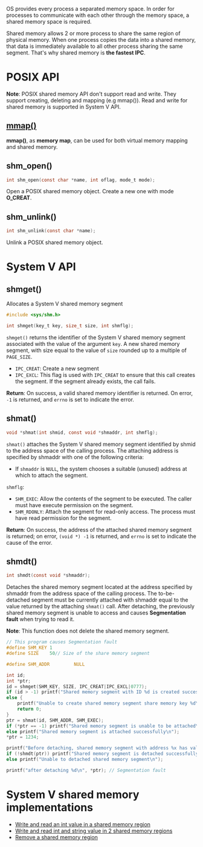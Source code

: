 OS provides every process a separated memory space. In order for processes to communicate with each other through the memory space, a shared memory space is required.

Shared memory allows 2 or more process to share the same region of physical memory. When one process copies the data into a shared memory, that data is immediately available to all other process sharing the same segment. That's why shared memory is **the fastest IPC**.

# POSIX API
**Note**: POSIX shared memory API don't support read and write. They support creating, deleting and mapping (e.g mmap()). Read and write for shared memory is supported in System V API.
## [mmap()](https://github.com/TranPhucVinh/C/blob/master/Physical%20layer/Memory/Virtual%20memory.md#mmap)

**mmap()**, as **memory map**, can be used for both virtual memory mapping and shared memory.
## shm_open()
```c
int shm_open(const char *name, int oflag, mode_t mode);
```
Open a POSIX shared memory object. Create a new one with mode **O_CREAT**.
## shm_unlink()
```c
int shm_unlink(const char *name);
```
Unlink a POSIX shared memory object.
# System V API
## shmget()

Allocates a System V shared memory segment

```c
#include <sys/shm.h>

int shmget(key_t key, size_t size, int shmflg);
```

``shmget()`` returns the identifier of the System V shared memory segment associated with the value of the argument ``key``.  A new shared memory segment, with size equal to the value of ``size`` rounded up to a multiple of ``PAGE_SIZE``.

* ``IPC_CREAT``: Create a new segment
* ``IPC_EXCL``: This flag is used with ``IPC_CREAT`` to ensure that this call creates the segment. If the segment already exists, the call fails.

**Return**: On success, a valid shared memory identifier is returned. On error, ``-1`` is returned, and ``errno`` is set to indicate the error.

## shmat()

```c
void *shmat(int shmid, const void *shmaddr, int shmflg);
```

``shmat()`` attaches  the System V shared memory segment identified by shmid to the address space of the calling process.  The attaching address is specified by shmaddr with one of the following criteria:

*  If ``shmaddr`` is ``NULL``, the system chooses a suitable (unused) address at which to attach the segment.

``shmflg``:

* ``SHM_EXEC``: Allow the contents of the segment to be executed. The caller must have execute permission on the segment.
* ``SHM_RDONLY``: Attach the segment for read-only access. The process must have read permission for the segment.

**Return**: On success, the address of the attached shared memory segment is returned; on error, ``(void *) -1`` is returned, and ``errno`` is set to indicate the cause of the error.

## shmdt()

```c
int shmdt(const void *shmaddr);
```

Detaches the shared memory segment located at the address specified by shmaddr from the address space of the calling process. The to-be-detached segment must be currently attached with shmaddr equal to the value returned by the attaching ``shmat()`` call. After detaching, the previously shared memory segment is unable to access and causes **Segmentation fault** when trying to read it. 

**Note**: This function does not delete the shared memory segment.

```c
// This program causes Segmentation fault
#define SHM_KEY 1
#define SIZE    50// Size of the share memory segment

#define SHM_ADDR         NULL

int id;
int *ptr;
id = shmget(SHM_KEY, SIZE, IPC_CREAT|IPC_EXCL|0777);
if (id > -1) printf("Shared memory segment with ID %d is created successfully\n", id);
else {
    printf("Unable to create shared memory segment share memory key %d\n", SHM_KEY);
    return 0;
}
ptr = shmat(id, SHM_ADDR, SHM_EXEC);
if (*ptr == -1) printf("Shared memory segment is unable to be attached\n");
else printf("Shared memory segment is attached successfully\n");
*ptr = 1234;

printf("Before detaching, shared memory segment with address %x has value %d\n", ptr, *ptr);
if (!shmdt(ptr)) printf("Shared memory segment is detached successfully\n");
else printf("Unable to detached shared memory segment\n");

printf("after detaching %d\n", *ptr); // Segmentation fault
```

# System V shared memory implementations

* [Write and read an int value in a shared memory region]()
* [Write and read int and string value in 2 shared memory regions]()
* [Remove a shared memory region]()

